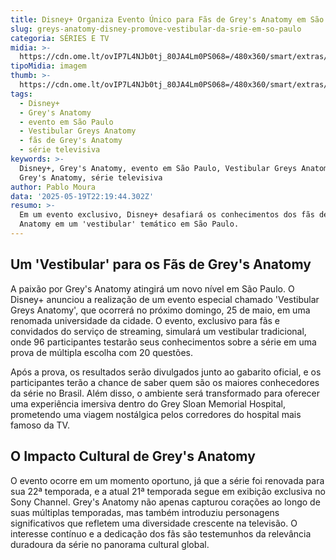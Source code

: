 ```yaml
---
title: Disney+ Organiza Evento Único para Fãs de Grey's Anatomy em São Paulo
slug: greys-anatomy-disney-promove-vestibular-da-srie-em-so-paulo
categoria: SÉRIES E TV
midia: >-
  https://cdn.ome.lt/ovIP7L4NJb0tj_80JA4Lm0PS068=/480x360/smart/extras/conteudos/Design_sem_nome_21.png
tipoMidia: imagem
thumb: >-
  https://cdn.ome.lt/ovIP7L4NJb0tj_80JA4Lm0PS068=/480x360/smart/extras/conteudos/Design_sem_nome_21.png
tags:
  - Disney+
  - Grey's Anatomy
  - evento em São Paulo
  - Vestibular Greys Anatomy
  - fãs de Grey's Anatomy
  - série televisiva
keywords: >-
  Disney+, Grey's Anatomy, evento em São Paulo, Vestibular Greys Anatomy, fãs de
  Grey's Anatomy, série televisiva
author: Pablo Moura
data: '2025-05-19T22:19:44.302Z'
resumo: >-
  Em um evento exclusivo, Disney+ desafiará os conhecimentos dos fãs de Grey's
  Anatomy em um 'vestibular' temático em São Paulo.
---
```


## Um 'Vestibular' para os Fãs de Grey's Anatomy

A paixão por Grey's Anatomy atingirá um novo nível em São Paulo. O Disney+ anunciou a realização de um evento especial chamado 'Vestibular Greys Anatomy', que ocorrerá no próximo domingo, 25 de maio, em uma renomada universidade da cidade. O evento, exclusivo para fãs e convidados do serviço de streaming, simulará um vestibular tradicional, onde 96 participantes testarão seus conhecimentos sobre a série em uma prova de múltipla escolha com 20 questões.

Após a prova, os resultados serão divulgados junto ao gabarito oficial, e os participantes terão a chance de saber quem são os maiores conhecedores da série no Brasil. Além disso, o ambiente será transformado para oferecer uma experiência imersiva dentro do Grey Sloan Memorial Hospital, prometendo uma viagem nostálgica pelos corredores do hospital mais famoso da TV.

## O Impacto Cultural de Grey's Anatomy

O evento ocorre em um momento oportuno, já que a série foi renovada para sua 22ª temporada, e a atual 21ª temporada segue em exibição exclusiva no Sony Channel. Grey's Anatomy não apenas capturou corações ao longo de suas múltiplas temporadas, mas também introduziu personagens significativos que refletem uma diversidade crescente na televisão. O interesse contínuo e a dedicação dos fãs são testemunhos da relevância duradoura da série no panorama cultural global.

